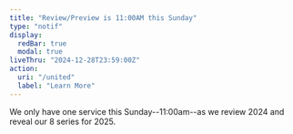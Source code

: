 ```yaml
---
title: "Review/Preview is 11:00AM this Sunday"
type: "notif"
display:
  redBar: true
  modal: true
liveThru: "2024-12-28T23:59:00Z"
action:
  uri: "/united"
  label: "Learn More"
---
```


We only have one service this Sunday--11:00am--as we review 2024 and reveal our 8 series for 2025.
